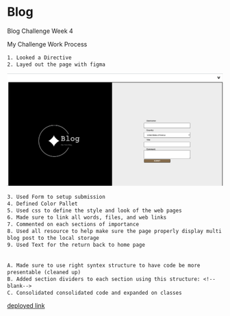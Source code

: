 # Blog


Blog Challenge Week 4

My Challenge Work Process

    1. Looked a Directive
    2. Layed out the page with figma

![Project Portfolio Layout](./Assets/images/blog.png)

    3. Used Form to setup submission
    4. Defined Color Pallet
    5. Used css to define the style and look of the web pages
    6. Made sure to link all words, files, and web links
    7. Commented on each sections of importance 
    8. Used all resource to help make sure the page properly display multi blog post to the local storage
    9. Used Text for the return back to home page


    A. Made sure to use right syntex structure to have code be more presentable (cleaned up)
    B. Added section dividers to each section using this structure: <!--blank-->
    C. Consolidated consolidated code and expanded on classes 

[deployed link](https://one4thenation.github.io/Blog/)
